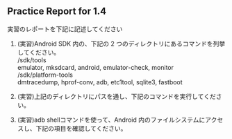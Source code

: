 Practice Report for 1.4
------

実習のレポートを下記に記述してください

1. (実習)Android SDK 内の、下記の 2 つのディレクトリにあるコマンドを列挙してください。  
/sdk/tools  
emulator, mksdcard, android, emulator-check, monitor  
/sdk/platform-tools  
dmtracedump, hprof-conv, adb, etc1tool, sqlite3, fastboot  

2. (実習)上記のディレクトリにパスを通し、下記のコマンドを実行してください。

3. (実習)adb shellコマンドを使って、Android 内のファイルシステムにアクセスし、下記の項目を確認してください。
